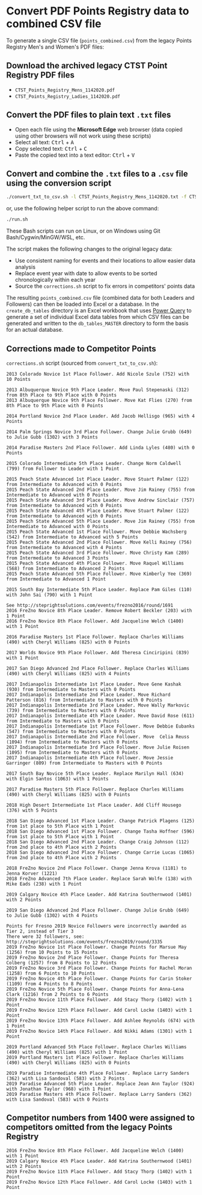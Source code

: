 # Convert PDF Points Registry data to combined CSV file

To generate a single CSV file (`points_combined.csv`) from the legacy Points Registry Men's and Women's PDF files:

## Download the archived legacy CTST Point Registry PDF files
- `CTST_Points_Registry_Mens_1142020.pdf`
- `CTST_Points_Registry_Ladies_1142020.pdf`

## Convert the PDF files to plain text `.txt` files
- Open each file using the **Microsoft Edge** web browser (data copied using other browsers will not work using these scripts)
- Select all text: <kbd>Ctrl</kbd> + <kbd>A</kbd>
- Copy selected text: <kbd>Ctrl</kbd> + <kbd>C</kbd>
- Paste the copied text into a text editor: <kbd>Ctrl</kbd> + <kbd>V</kbd>

## Convert and combine the `.txt` files to a `.csv` file using the conversion script

```bash
./convert_txt_to_csv.sh -l CTST_Points_Registry_Mens_1142020.txt -f CTST_Points_Registry_Ladies_1142020.txt -o points_combined.csv
```

or, use the following helper script to run the above command:

```bash
./run.sh
```

These Bash scripts can run on Linux, or on Windows using Git Bash/Cygwin/MinGW/WSL, etc.

The script makes the following changes to the original legacy data:

- Use consistent naming for events and their locations to allow easier data analysis
- Replace event year with date to allow events to be sorted chronologically within each year
- Source the `corrections.sh` script to fix errors in competitors' points data

The resulting `points_combined.csv` file (combined data for both Leaders and Followers) can then be loaded into Excel or a database.
In the `create_db_tables` directory is an Excel workbook that uses [Power Query](https://learn.microsoft.com/en-us/power-query/power-query-what-is-power-query) to generate a set of individual Excel data tables from which CSV files can be generated and written to the `db_tables_MASTER` directory to form the basis for an actual database.

## Corrections made to Competitor Points

`corrections.sh` script (sourced from `convert_txt_to_csv.sh`):

```
2013 Colorado Novice 1st Place Follower. Add Nicole Szule (752) with 10 Points

2013 Albuquerque Novice 9th Place Leader. Move Paul Stepenaski (312) from 8th Place to 9th Place with 0 Points
2013 Albuquerque Novice 9th Place Follower. Move Kat Flies (270) from 8th Place to 9th Place with 0 Points

2014 Portland Novice 2nd Place Leader. Add Jacob Hellisgo (965) with 4 Points

2014 Palm Springs Novice 3rd Place Follower. Change Julie Grubb (649) to Julie Gubb (1302) with 3 Points

2014 Paradise Masters 2nd Place Follower. Add Linda Lyles (480) with 0 Points

2015 Colorado Intermediate 5th Place Leader. Change Norm Caldwell (799) from Follower to Leader with 1 Point

2015 Peach State Advanced 1st Place Leader. Move Stuart Palmer (122) from Intermediate to Advanced with 0 Points
2015 Peach State Advanced 2nd Place Leader. Move Jim Rainey (755) from Intermediate to Advanced with 0 Points
2015 Peach State Advanced 3rd Place Leader. Move Andrew Sinclair (757) from Intermediate to Advanced with 0 Points
2015 Peach State Advanced 4th Place Leader. Move Stuart Palmer (122) from Intermediate to Advanced with 0 Points
2015 Peach State Advanced 5th Place Leader. Move Jim Rainey (755) from Intermediate to Advanced with 0 Points
2015 Peach State Advanced 1st Place Follower. Move Debbie Wachsberg (542) from Intermediate to Advanced with 5 Points
2015 Peach State Advanced 2nd Place Follower. Move Kelli Rainey (756) from Intermediate to Advanced with 4 Points
2015 Peach State Advanced 3rd Place Follower. Move Christy Kam (289) from Intermediate to Advanced 3 Points
2015 Peach State Advanced 4th Place Follower. Move Raquel Williams (568) from Intermediate to Advanced 2 Points
2015 Peach State Advanced 5th Place Follower. Move Kimberly Yee (369) from Intermediate to Advanced 1 Point

2015 South Bay Intermediate 5th Place Leader. Replace Pam Giles (110) with John Sai (790) with 1 Point

See http://steprightsolutions.com/events/frezno2016/round/1691
2016 FreZno Novice 8th Place Leader. Remove Robert Beckler (203) with 1 Point
2016 FreZno Novice 8th Place Follower. Add Jacqueline Welch (1400) with 1 Point

2016 Paradise Masters 1st Place Follower. Replace Charles Williams (490) with Cheryl Williams (825) with 0 Points

2017 Worlds Novice 9th Place Follower. Add Theresa Cinciripini (839) with 1 Point

2017 San Diego Advanced 2nd Place Follower. Replace Charles Williams (490) with Cheryl Williams (825) with 4 Points

2017 Indianapolis Intermediate 1st Place Leader. Move Gene Kashak (930) from Intermediate to Masters with 0 Points
2017 Indianapolis Intermediate 2nd Place Leader. Move Richard Patterson (816) from Intermediate to Masters with 0 Points
2017 Indianapolis Intermediate 3rd Place Leader. Move Wally Markovic (739) from Intermediate to Masters with 0 Points
2017 Indianapolis Intermediate 4th Place Leader. Move David Rose (611) from Intermediate to Masters with 0 Points
2017 Indianapolis Intermediate 1st Place Follower. Move Debbie Eubanks (547) from Intermediate to Masters with 0 Points
2017 Indianapolis Intermediate 2nd Place Follower. Move  Celia Reuss (1094) from Intermediate to Masters with 0 Points
2017 Indianapolis Intermediate 3rd Place Follower. Move Julie Roisen (1095) from Intermediate to Masters with 0 Points
2017 Indianapolis Intermediate 4th Place Follower. Move Jessie Garringer (809) from Intermediate to Masters with 0 Points

2017 South Bay Novice 5th Place Leader. Replace Marilyn Hall (634) with Elgin Santos (1063) with 1 Points

2017 Paradise Masters 5th Place Follower. Replace Charles Williams (490) with Cheryl Williams (825) with 0 Points

2018 High Desert Intermediate 1st Place Leader. Add Cliff Housego (376) with 5 Points

2018 San Diego Advanced 1st Place Leader. Change Patrick Plagens (125) from 1st place to 5th Place with 1 Point
2018 San Diego Advanced 1st Place Follower. Change Tasha Hoffner (596) from 1st place to 5th Place with 1 Point
2018 San Diego Advanced 2nd Place Leader. Change Craig Johnson (112) from 2nd place to 4th Place with 2 Points
2018 San Diego Advanced 2nd Place Follower. Change Carrie Lucas (1065) from 2nd place to 4th Place with 2 Points

2018 FreZno Novice 2nd Place Follower. Change Jenna Krova (1181) to Jenna Korver (1221)
2018 FreZno Advanced 7th Place Leader. Replace Sarah Wolfe (138) with Mike Eads (238) with 1 Point

2019 Calgary Novice 4th Place Leader. Add Katrina Southernwood (1401) with 2 Points

2019 San Diego Advanced 2nd Place Follower. Change Julie Grubb (649) to Julie Gubb (1302) with 4 Points

Points for Fresno 2019 Novice Followers were incorrectly awarded as Tier 2, instead of Tier 3
There were 32 followers, see: http://steprightsolutions.com/events/frezno2019/round/3335
2019 FreZno Novice 1st Place Follower. Change Points for Marsue May (1256) from 10 Points to 15 Points
2019 FreZno Novice 2nd Place Follower. Change Points for Theresa Colberg (1257) from 8 Points to 12 Points
2019 FreZno Novice 3rd Place Follower. Change Points for Rachel Moran (1258) from 6 Points to 10 Points
2019 FreZno Novice 4th Place Follower. Change Points for Carin Stoker (1109) from 4 Points to 8 Points
2019 FreZno Novice 5th Place Follower. Change Points for Anna-Lena Clark (1216) from 2 Points to 6 Points
2019 FreZno Novice 11th Place Follower. Add Stacy Thorp (1402) with 1 Point
2019 FreZno Novice 12th Place Follower. Add Carol Locke (1403) with 1 Point
2019 FreZno Novice 13th Place Follower. Add Ashlee Reynolds (674) with 1 Point
2019 FreZno Novice 14th Place Follower. Add Nikki Adams (1301) with 1 Point

2019 Portland Advanced 5th Place Follower. Replace Charles Williams (490) with Cheryl Williams (825) with 1 Point
2019 Portland Masters 1st Place Follower. Replace Charles Williams (490) with Cheryl Williams (825) with 0 Points

2019 Paradise Intermediate 4th Place Follower. Replace Larry Sanders (362) with Lisa Sandoval (583) with 2 Points
2019 Paradise Advanced 5th Place Leader. Replace Jean Ann Taylor (924) with Jonathan Taylor (968) with 1 Point
2019 Paradise Masters 4th Place Follower. Replace Larry Sanders (362) with Lisa Sandoval (583) with 0 Points
```

## Competitor numbers from 1400 were assigned to competitors omitted from the legacy Points Registry

```
2016 FreZno Novice 8th Place Follower. Add Jacqueline Welch (1400) with 1 Point
2019 Calgary Novice 4th Place Leader. Add Katrina Southernwood (1401) with 2 Points
2019 FreZno Novice 11th Place Follower. Add Stacy Thorp (1402) with 1 Point
2019 FreZno Novice 12th Place Follower. Add Carol Locke (1403) with 1 Point
```